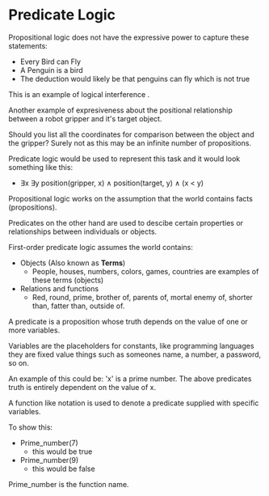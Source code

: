 # Predicate Logic 

Propositional logic does not have the expressive power to capture these statements: 

- Every Bird can Fly 
- A Penguin is a bird 
- The deduction would likely be that penguins can fly which is not true 

This is an example of logical interference .

Another example of expresiveness about the positional relationship between a robot gripper and it's target object. 

Should you list all the coordinates for comparison between the object and the gripper? Surely not as this may be an infinite number of propositions. 

Predicate logic would be used to represent this task and it would look something like this: 

- ∃x ∃y position(gripper, x) ∧ position(target, y) ∧ (x < y)

Propositional logic works on the assumption that the world contains facts (propositions). 

Predicates on the other hand are used to descibe certain properties or relationships between individuals or objects. 

First-order predicate logic assumes the world contains: 

- Objects (Also known as **Terms**)
  - People, houses, numbers, colors, games, countries are examples of these terms (objects)
- Relations and functions 
  - Red, round, prime, brother of, parents of, mortal enemy of, shorter than, fatter than, outside of. 

A predicate is a proposition whose truth depends on the value of one or more variables.

Variables are the placeholders for constants, like programming languages they are fixed value things such as someones name, a number, a password, so on. 

An example of this could be: 'x' is a prime number. 
The above predicates truth is entirely dependent on the value of x.

A function like notation is used to denote a predicate supplied with specific variables. 

To show this: 

- Prime_number(7) 
  - this would be true 
- Prime_number(9) 
  - this would be false 

Prime_number is the function name. 

